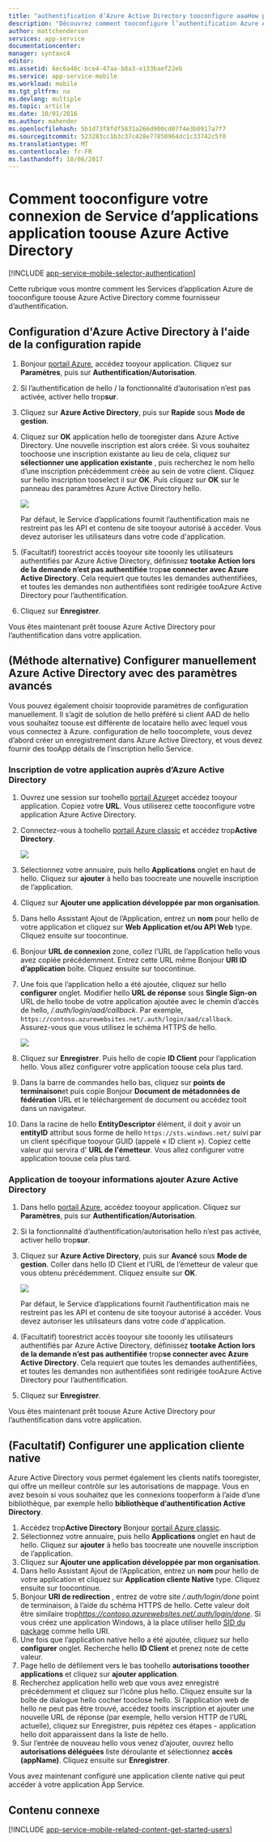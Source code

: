 ```yaml
---
title: "authentification d’Azure Active Directory tooconfigure aaaHow pour votre application de Services d’application"
description: "Découvrez comment tooconfigure l’authentification Azure Active Directory pour votre application de Services d’application."
author: mattchenderson
services: app-service
documentationcenter: 
manager: syntaxc4
editor: 
ms.assetid: 6ec6a46c-bce4-47aa-b8a3-e133baef22eb
ms.service: app-service-mobile
ms.workload: mobile
ms.tgt_pltfrm: na
ms.devlang: multiple
ms.topic: article
ms.date: 10/01/2016
ms.author: mahender
ms.openlocfilehash: 5b1d73f8fdf5831a266d900cd07f4e3b0917a7f7
ms.sourcegitcommit: 523283cc1b3c37c428e77850964dc1c33742c5f0
ms.translationtype: MT
ms.contentlocale: fr-FR
ms.lasthandoff: 10/06/2017
---
```

# <a name="how-tooconfigure-your-app-service-application-toouse-azure-active-directory-login"></a>Comment tooconfigure votre connexion de Service d’applications application toouse Azure Active Directory
[!INCLUDE [app-service-mobile-selector-authentication](../../includes/app-service-mobile-selector-authentication.md)]

Cette rubrique vous montre comment les Services d’application Azure de tooconfigure toouse Azure Active Directory comme fournisseur d’authentification.

## <a name="express"></a>Configuration d'Azure Active Directory à l'aide de la configuration rapide
1. Bonjour [portail Azure], accédez tooyour application. Cliquez sur **Paramètres**, puis sur **Authentification/Autorisation**.
2. Si l’authentification de hello / la fonctionnalité d’autorisation n’est pas activée, activer hello trop**sur**.
3. Cliquez sur **Azure Active Directory**, puis sur **Rapide** sous **Mode de gestion**.
4. Cliquez sur **OK** application hello de tooregister dans Azure Active Directory. Une nouvelle inscription est alors créée. Si vous souhaitez toochoose une inscription existante au lieu de cela, cliquez sur **sélectionner une application existante** , puis recherchez le nom hello d’une inscription précédemment créée au sein de votre client.
   Cliquez sur hello inscription tooselect il sur **OK**. Puis cliquez sur **OK** sur le panneau des paramètres Azure Active Directory hello.
   
   ![][0]
   
   Par défaut, le Service d’applications fournit l’authentification mais ne restreint pas les API et contenu de site tooyour autorisé à accéder. Vous devez autoriser les utilisateurs dans votre code d'application.
5. (Facultatif) toorestrict accès tooyour site tooonly les utilisateurs authentifiés par Azure Active Directory, définissez **tootake Action lors de la demande n’est pas authentifiée** trop**se connecter avec Azure Active Directory**. Cela requiert que toutes les demandes authentifiées, et toutes les demandes non authentifiées sont redirigée tooAzure Active Directory pour l’authentification.
6. Cliquez sur **Enregistrer**.

Vous êtes maintenant prêt toouse Azure Active Directory pour l’authentification dans votre application.

## <a name="advanced"></a>(Méthode alternative) Configurer manuellement Azure Active Directory avec des paramètres avancés
Vous pouvez également choisir tooprovide paramètres de configuration manuellement. Il s’agit de solution de hello préféré si client AAD de hello vous souhaitez toouse est différente de locataire hello avec lequel vous vous connectez à Azure. configuration de hello toocomplete, vous devez d’abord créer un enregistrement dans Azure Active Directory, et vous devez fournir des tooApp détails de l’inscription hello Service.

### <a name="register"></a>Inscription de votre application auprès d’Azure Active Directory
1. Ouvrez une session sur toohello [portail Azure]et accédez tooyour application. Copiez votre **URL**. Vous utiliserez cette tooconfigure votre application Azure Active Directory.
2. Connectez-vous à toohello [portail Azure classic] et accédez trop**Active Directory**.
   
    ![][2]
3. Sélectionnez votre annuaire, puis hello **Applications** onglet en haut de hello. Cliquez sur **ajouter** à hello bas toocreate une nouvelle inscription de l’application.
4. Cliquez sur **Ajouter une application développée par mon organisation**.
5. Dans hello Assistant Ajout de l’Application, entrez un **nom** pour hello de votre application et cliquez sur **Web Application et/ou API Web** type. Cliquez ensuite sur toocontinue.
6. Bonjour **URL de connexion** zone, collez l’URL de l’application hello vous avez copiée précédemment. Entrez cette URL même Bonjour **URI ID d’application** boîte. Cliquez ensuite sur toocontinue.
7. Une fois que l’application hello a été ajoutée, cliquez sur hello **configurer** onglet. Modifier hello **URL de réponse** sous **Single Sign-on** URL de hello toobe de votre application ajoutée avec le chemin d’accès de hello, */.auth/login/aad/callback*. Par exemple, `https://contoso.azurewebsites.net/.auth/login/aad/callback`. Assurez-vous que vous utilisez le schéma HTTPS de hello.
   
    ![][3]
8. Cliquez sur **Enregistrer**. Puis hello de copie **ID Client** pour l’application hello. Vous allez configurer votre application toouse cela plus tard.
9. Dans la barre de commandes hello bas, cliquez sur **points de terminaison**et puis copie Bonjour **Document de métadonnées de fédération** URL et le téléchargement de document ou accédez tooit dans un navigateur.
10. Dans la racine de hello **EntityDescriptor** élément, il doit y avoir un **entityID** attribut sous forme de hello `https://sts.windows.net/` suivi par un client spécifique tooyour GUID (appelé « ID client »). Copiez cette valeur qui servira d' **URL de l'émetteur**. Vous allez configurer votre application toouse cela plus tard.

### <a name="secrets"></a>Application de tooyour informations ajouter Azure Active Directory
1. Dans hello [portail Azure], accédez tooyour application. Cliquez sur **Paramètres**, puis sur **Authentification/Autorisation**.
2. Si la fonctionnalité d’authentification/autorisation hello n’est pas activée, activer hello trop**sur**.
3. Cliquez sur **Azure Active Directory**, puis sur **Avancé** sous **Mode de gestion**. Coller dans hello ID Client et l’URL de l’émetteur de valeur que vous obtenu précédemment. Cliquez ensuite sur **OK**.
   
   ![][1]
   
   Par défaut, le Service d’applications fournit l’authentification mais ne restreint pas les API et contenu de site tooyour autorisé à accéder. Vous devez autoriser les utilisateurs dans votre code d'application.
4. (Facultatif) toorestrict accès tooyour site tooonly les utilisateurs authentifiés par Azure Active Directory, définissez **tootake Action lors de la demande n’est pas authentifiée** trop**se connecter avec Azure Active Directory**. Cela requiert que toutes les demandes authentifiées, et toutes les demandes non authentifiées sont redirigée tooAzure Active Directory pour l’authentification.
5. Cliquez sur **Enregistrer**.

Vous êtes maintenant prêt toouse Azure Active Directory pour l’authentification dans votre application.

## <a name="optional-configure-a-native-client-application"></a>(Facultatif) Configurer une application cliente native
Azure Active Directory vous permet également les clients natifs tooregister, qui offre un meilleur contrôle sur les autorisations de mappage. Vous en avez besoin si vous souhaitez que les connexions tooperform à l’aide d’une bibliothèque, par exemple hello **bibliothèque d’authentification Active Directory**.

1. Accédez trop**Active Directory** Bonjour [portail Azure classic].
2. Sélectionnez votre annuaire, puis hello **Applications** onglet en haut de hello. Cliquez sur **ajouter** à hello bas toocreate une nouvelle inscription de l’application.
3. Cliquez sur **Ajouter une application développée par mon organisation**.
4. Dans hello Assistant Ajout de l’Application, entrez un **nom** pour hello de votre application et cliquez sur **Application cliente Native** type. Cliquez ensuite sur toocontinue.
5. Bonjour **URI de redirection** , entrez de votre site */.auth/login/done* point de terminaison, à l’aide du schéma HTTPS de hello. Cette valeur doit être similaire trop*https://contoso.azurewebsites.net/.auth/login/done*. Si vous créez une application Windows, à la place utiliser hello [SID du package](app-service-mobile-dotnet-how-to-use-client-library.md#package-sid) comme hello URI.
6. Une fois que l’application native hello a été ajoutée, cliquez sur hello **configurer** onglet. Recherche hello **ID Client** et prenez note de cette valeur.
7. Page hello de défilement vers le bas toohello **autorisations tooother applications** et cliquez sur **ajouter application**.
8. Recherchez application hello web que vous avez enregistré précédemment et cliquez sur l’icône plus hello. Cliquez ensuite sur la boîte de dialogue hello cocher tooclose hello. Si l’application web de hello ne peut pas être trouvé, accédez tooits inscription et ajouter une nouvelle URL de réponse (par exemple, hello version HTTP de l’URL actuelle), cliquez sur Enregistrer, puis répétez ces étapes - application hello doit apparaissent dans la liste de hello.
9. Sur l’entrée de nouveau hello vous venez d’ajouter, ouvrez hello **autorisations déléguées** liste déroulante et sélectionnez **accès (appName)**. Cliquez ensuite sur **Enregistrer**.

Vous avez maintenant configuré une application cliente native qui peut accéder à votre application App Service.

## <a name="related-content"></a>Contenu connexe
[!INCLUDE [app-service-mobile-related-content-get-started-users](../../includes/app-service-mobile-related-content-get-started-users.md)]

<!-- Images. -->

[0]: ./media/app-service-mobile-how-to-configure-active-directory-authentication/mobile-app-aad-express-settings.png
[1]: ./media/app-service-mobile-how-to-configure-active-directory-authentication/mobile-app-aad-advanced-settings.png
[2]: ./media/app-service-mobile-how-to-configure-active-directory-authentication/app-service-navigate-aad.png
[3]: ./media/app-service-mobile-how-to-configure-active-directory-authentication/app-service-aad-app-configure.png

<!-- URLs. -->

[portail Azure]: https://portal.azure.com/
[portail Azure classic]: https://manage.windowsazure.com/
[alternative method]:#advanced
